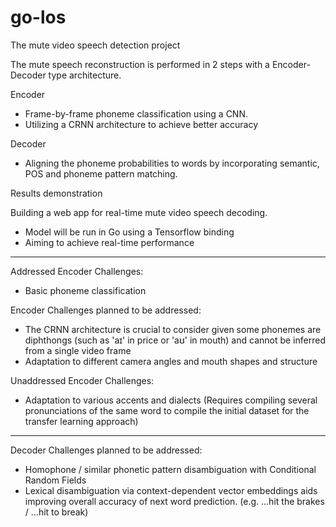 # go-los
The mute video speech detection project

The mute speech reconstruction is performed in 2 steps with a Encoder-Decoder type architecture.

Encoder

- Frame-by-frame phoneme classification using a CNN.
- Utilizing a CRNN architecture to achieve better accuracy

Decoder

- Aligning the phoneme probabilities to words by incorporating semantic, POS and phoneme pattern matching.


Results demonstration

Building a web app for real-time mute video speech decoding.
- Model will be run in Go using a Tensorflow binding
- Aiming to achieve real-time performance

---

Addressed Encoder Challenges:
- Basic phoneme classification

Encoder Challenges planned to be addressed:
- The CRNN architecture is crucial to consider given some phonemes are diphthongs (such as 'aɪ' in price or 'aʊ' in mouth) and cannot be inferred from a single video frame
- Adaptation to different camera angles and mouth shapes and structure

Unaddressed Encoder Challenges:
- Adaptation to various accents and dialects (Requires compiling several pronunciations of the same word to compile the initial dataset for the transfer learning approach)

---

Decoder Challenges planned to be addressed:
- Homophone / similar phonetic pattern disambiguation with Conditional Random Fields
- Lexical disambiguation via context-dependent vector embeddings aids improving overall accuracy of next word prediction.
(e.g. ...hit the brakes / ...hit to break)

<!-- 1.) Record yourself saying a word and place it in the main directory.
2.) Run python3 pylos/train.py example.MOV -->
